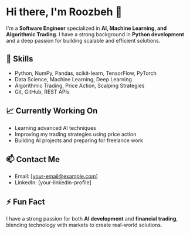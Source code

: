 # Hi there, I'm Roozbeh 👋

I'm a **Software Engineer** specialized in **AI, Machine Learning, and Algorithmic Trading**.
I have a strong background in **Python development** and a deep passion for building scalable and efficient solutions.

## 🔧 Skills
- Python, NumPy, Pandas, scikit-learn, TensorFlow, PyTorch
- Data Science, Machine Learning, Deep Learning
- Algorithmic Trading, Price Action, Scalping Strategies
- Git, GitHub, REST APIs

## 📈 Currently Working On
- Learning advanced AI techniques
- Improving my trading strategies using price action
- Building AI projects and preparing for freelance work

## 📫 Contact Me
- Email: [your-email@example.com]
- LinkedIn: [your-linkedin-profile]

## ⚡ Fun Fact
I have a strong passion for both **AI development** and **financial trading**, blending technology with markets to create real-world solutions.
